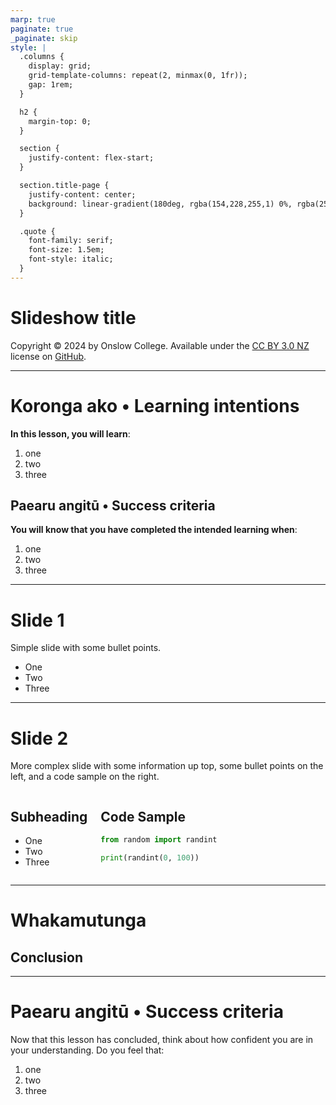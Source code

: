 ```yaml
---
marp: true
paginate: true
_paginate: skip
style: |
  .columns {
    display: grid;
    grid-template-columns: repeat(2, minmax(0, 1fr));
    gap: 1rem;
  }

  h2 {
    margin-top: 0;
  }

  section {
    justify-content: flex-start;
  }

  section.title-page {
    justify-content: center;
    background: linear-gradient(180deg, rgba(154,228,255,1) 0%, rgba(255,255,255,1) 50%);
  }

  .quote {
    font-family: serif;
    font-size: 1.5em;
    font-style: italic;
  }
---
```


<!-- _class: title-page -->

# Slideshow title

Copyright © 2024 by Onslow College.
Available under the [CC BY 3.0 NZ](https://github.com/OnslowCollege/LearningMaterials/blob/main/LICENSE.md) license on [GitHub](https://github.com/OnslowCollege/LearningMaterials).

---

# Koronga ako • Learning intentions

**In this lesson, you will learn**:

1. one
2. two
3. three

## Paearu angitū • Success criteria

**You will know that you have completed the intended learning when**:

1. one
2. two
3. three

---

# Slide 1

Simple slide with some bullet points.

- One
- Two
- Three

---

# Slide 2

More complex slide with some information up top, some bullet points on the left, and a code sample on the right.

<div class="columns">

<div>

## Subheading

- One
- Two
- Three

</div>
<div>

## Code Sample

```py
from random import randint

print(randint(0, 100))
```

</div>
</div>

---

<!-- _class: title-page -->

# Whakamutunga

## Conclusion

---

# Paearu angitū • Success criteria

Now that this lesson has concluded, think about how confident you are in your understanding. Do you feel that:

1. one
2. two
3. three
